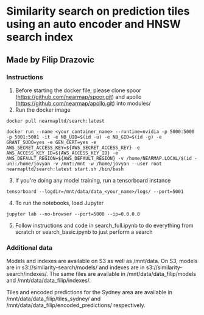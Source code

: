 # Similarity search on prediction tiles using an auto encoder and HNSW search index
## Made by Filip Drazovic

### Instructions
1. Before starting the docker file, please clone spoor (https://github.com/nearmap/spoor.git) and apollo (https://github.com/nearmap/apollo.git) into modules/
2. Run the docker image 
```
docker pull nearmapltd/search:latest

docker run --name <your_container_name> --runtime=nvidia -p 5000:5000 -p 5001:5001 -it -e NB_UID=$(id -u) -e NB_GID=$(id -g) -e GRANT_SUDO=yes -e GEN_CERT=yes -e AWS_SECRET_ACCESS_KEY=${AWS_SECRET_ACCESS_KEY} -e AWS_ACCESS_KEY_ID=${AWS_ACCESS_KEY_ID} -e AWS_DEFAULT_REGION=${AWS_DEFAULT_REGION} -v /home/NEARMAP.LOCAL/$(id -un):/home/jovyan -v /mnt:/mnt -w /home/jovyan --user root nearmapltd/search:latest start.sh /bin/bash

```
3. If you're doing any model training, run a tensorboard instance 
```
tensorboard --logdir=/mnt/data/data_<your_name>/logs/ --port=5001
```
4. To run the notebooks, load Jupyter
```
jupyter lab --no-browser --port=5000 --ip=0.0.0.0
```

5. Follow instructions and code in search_full.ipynb to do everything from scratch or search_basic.ipynb to just perform a search

### Additional data

Models and indexes are available on S3 as well as /mnt/data. On S3, models are in s3://similarity-search/models/ and indexes are in s3://similarity-search/indexes/. The same files are available in /mnt/data/data_filip/models and /mnt/data/data_filip/indexes/.

Tiles and encoded predictions for the Sydney area are available in /mnt/data/data_filip/tiles_sydney/ and /mnt/data/data_filip/encoded_predictions/ respectively. 